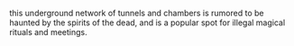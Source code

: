 this underground network of tunnels and chambers is rumored to be haunted by the spirits of the dead, and is a popular spot for illegal magical rituals and meetings.